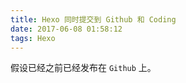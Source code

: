 ```yaml
---
title: Hexo 同时提交到 Github 和 Coding
date: 2017-06-08 01:58:12
tags: Hexo
---
```


假设已经之前已经发布在 `Github` 上。


